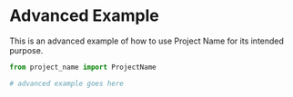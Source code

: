 # Advanced Example

This is an advanced example of how to use Project Name for its intended purpose.

```python
from project_name import ProjectName

# advanced example goes here
```

